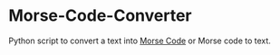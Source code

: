 # Morse-Code-Converter

Python script to convert a text into [Morse Code](https://en.wikipedia.org/wiki/Morse_code) or Morse code to text.

